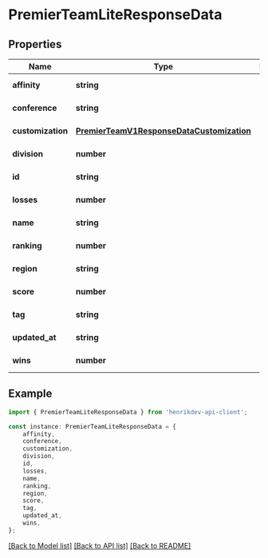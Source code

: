 # PremierTeamLiteResponseData


## Properties

Name | Type | Description | Notes
------------ | ------------- | ------------- | -------------
**affinity** | **string** |  | [default to undefined]
**conference** | **string** |  | [default to undefined]
**customization** | [**PremierTeamV1ResponseDataCustomization**](PremierTeamV1ResponseDataCustomization.md) |  | [default to undefined]
**division** | **number** |  | [default to undefined]
**id** | **string** |  | [default to undefined]
**losses** | **number** |  | [default to undefined]
**name** | **string** |  | [default to undefined]
**ranking** | **number** |  | [default to undefined]
**region** | **string** |  | [default to undefined]
**score** | **number** |  | [default to undefined]
**tag** | **string** |  | [default to undefined]
**updated_at** | **string** |  | [default to undefined]
**wins** | **number** |  | [default to undefined]

## Example

```typescript
import { PremierTeamLiteResponseData } from 'henrikdev-api-client';

const instance: PremierTeamLiteResponseData = {
    affinity,
    conference,
    customization,
    division,
    id,
    losses,
    name,
    ranking,
    region,
    score,
    tag,
    updated_at,
    wins,
};
```

[[Back to Model list]](../README.md#documentation-for-models) [[Back to API list]](../README.md#documentation-for-api-endpoints) [[Back to README]](../README.md)
